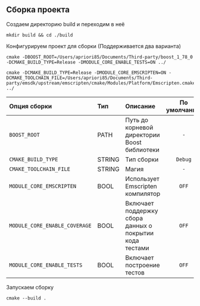 ## Сборка проекта

Создаем директорию build и переходим в неё

```console
mkdir build && cd ./build
```

Конфигурируем проект для сборки (Поддерживается два варианта)

```console
cmake -DBOOST_ROOT=/Users/apriori85/Documents/Third-party/boost_1_78_0 -DCMAKE_BUILD_TYPE=Release -DMODULE_CORE_ENABLE_TESTS=ON ../

cmake -DCMAKE_BUILD_TYPE=Release -DMODULE_CORE_EMSCRIPTEN=ON -DCMAKE_TOOLCHAIN_FILE=/Users/apriori85/Documents/Third-party/emsdk/upstream/emscripten/cmake/Modules/Platform/Emscripten.cmake ../
```

Опция сборки | Тип | Описание | По умолчанию
:---|:---|:---|:---:
`BOOST_ROOT` | PATH | Путь до корневой директории Boost библиотеки | `-`
`CMAKE_BUILD_TYPE` | STRING | Тип сборки | `Debug`
`CMAKE_TOOLCHAIN_FILE` | STRING | Магия | `-`
`MODULE_CORE_EMSCRIPTEN` | BOOL | Использует Emscripten компилятор | `OFF`
`MODULE_CORE_ENABLE_COVERAGE` | BOOL | Включает поддержку сбора данных о покрытии кода тестами | `OFF`
`MODULE_CORE_ENABLE_TESTS` | BOOL | Включает построение тестов | `OFF`

Запускаем сборку

```console
cmake --build .
```
